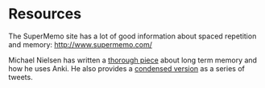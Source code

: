 
Resources
=========

The SuperMemo site has a lot of good information about spaced repetition
and memory: <http://www.supermemo.com/>

Michael Nielsen has written a [thorough
piece](http://augmentingcognition.com/ltm.html) about long term memory
and how he uses Anki. He also provides a [condensed
version](https://twitter.com/michael_nielsen/status/957763229454774272)
as a series of tweets.
